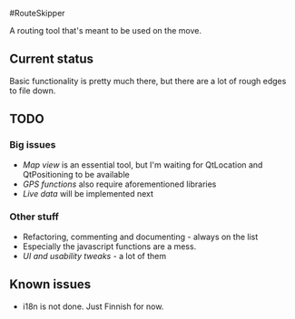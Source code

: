 #RouteSkipper

A routing tool that's meant to be used on the move.

## Current status
Basic functionality is pretty much there, but there are a lot of rough edges to file down.

## TODO
### Big issues
- *Map view* is an essential tool, but I'm waiting for QtLocation and QtPositioning to be available
- *GPS functions* also require aforementioned libraries
- *Live data* will be implemented next

### Other stuff
- Refactoring, commenting and documenting - always on the list
- Especially the javascript functions are a mess.
- *UI and usability tweaks* - a lot of them

## Known issues
- i18n is not done. Just Finnish for now.

